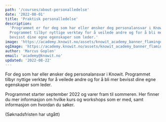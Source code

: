 ```yaml
---
path: '/courses/about-personalledelse'
date: '2022-08-01'
title: 'Praktisk personalledelse'
description:
  'Programmet er for deg som har eller ønsker deg personalansvar i Knowit.
  Programmet tilbyr nyttige verktøy for å veilede andre og for å bli mer
  bevisst dine egne egenskaper som leder.'
image: 'https://academy.knowit.no/assets/knowit_academy_banner_flamingo.png'
ogImage: 'https://academy.knowit.no/assets/knowit_academy_banner_flamingo.png'
author: 'Marcus Goplen'
email: 'academy@knowit.no'
updated: '2022-08-22'
---
```


For deg som har eller ønsker deg personalansvar i Knowit. Programmet tilbyr
nyttige verktøy for å veilede andre og for å bli mer bevisst dine egne
egenskaper som leder.

Programmet starter september 2022 og varer fram til sommeren. Her finner du
mer informasjon om hvilke kurs og workshops som er med, samt informasjon om
hvordan du søker.

(Søknadsfristen har utgått)
